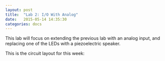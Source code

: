 ```yaml
---
layout: post
title:  "Lab 2: I/O With Analog"
date:   2015-05-14 14:35:30
categories: docs
---
```

This lab will focus on extending the previous lab with an analog input, and replacing one of the LEDs with a piezoelectric speaker.

This is the circuit layout for this week:
<Insert fritzing diagram here>


